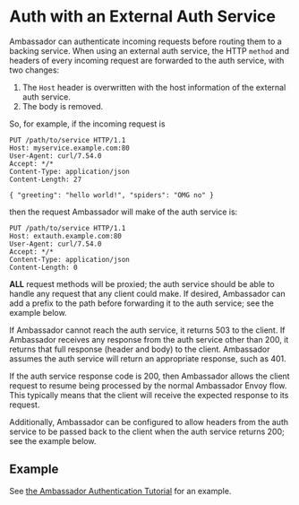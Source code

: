 # Auth with an External Auth Service

Ambassador can authenticate incoming requests before routing them to a backing service. When using an external auth service, the HTTP `method` and headers of every incoming request are forwarded to the auth service, with two changes:

1. The `Host` header is overwritten with the host information of the external auth service.
2. The body is removed.

So, for example, if the incoming request is 

```
PUT /path/to/service HTTP/1.1
Host: myservice.example.com:80
User-Agent: curl/7.54.0
Accept: */*
Content-Type: application/json
Content-Length: 27

{ "greeting": "hello world!", "spiders": "OMG no" }
```

then the request Ambassador will make of the auth service is:

```
PUT /path/to/service HTTP/1.1
Host: extauth.example.com:80
User-Agent: curl/7.54.0
Accept: */*
Content-Type: application/json
Content-Length: 0
```

**ALL** request methods will be proxied; the auth service should be able to handle any request that any client could make. If desired, Ambassador can add a prefix to the path before forwarding it to the auth service; see the example below.

If Ambassador cannot reach the auth service, it returns 503 to the client. If Ambassador receives any response from the auth service other than 200, it returns that full response (header and body) to the client. Ambassador assumes the auth service will return an appropriate response, such as 401.

If the auth service response code is 200, then Ambassador allows the client request to resume being processed by the normal Ambassador Envoy flow. This typically means that the client will receive the expected response to its request.

Additionally, Ambassador can be configured to allow headers from the auth service to be passed back to the client when the auth service returns 200; see the example below.

## Example

See [the Ambassador Authentication Tutorial](#../user-guide/auth-tutorial.md) for an example.
